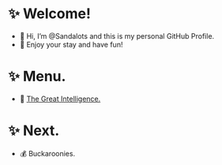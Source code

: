 # ✨ Welcome!
- 👋 Hi, I’m @Sandalots and this is my personal GitHub Profile.
- 🍹 Enjoy your stay and have fun!


# ✨ Menu.
- 🧑‍ [The Great Intelligence.](https://www.sandymacdonald.co.uk)


# ✨ Next.
- 💰 Buckaroonies.


<!---
Sandalots/Sandalots is a ✨ special ✨ repository because its `README.md` (this file) appears on your GitHub profile.
You can click the Preview link to take a look at your changes.
--->
